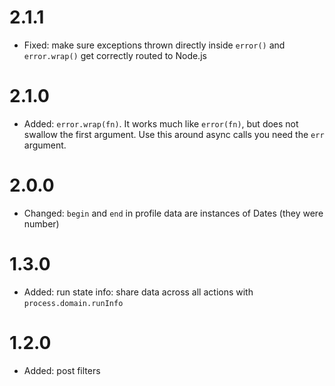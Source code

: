 # 2.1.1
* Fixed: make sure exceptions thrown directly inside `error()` and `error.wrap()` get correctly routed to Node.js

# 2.1.0
* Added: `error.wrap(fn)`. It works much like `error(fn)`, but does not swallow the first argument. Use this around async calls you need the `err` argument.

# 2.0.0
* Changed: `begin` and `end` in profile data are instances of Dates (they were number)

# 1.3.0
* Added: run state info: share data across all actions with `process.domain.runInfo`

# 1.2.0
* Added: post filters